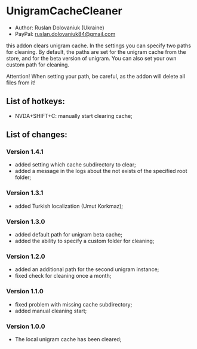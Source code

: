 # UnigramCacheCleaner

* Author: Ruslan Dolovaniuk (Ukraine)
* PayPal: ruslan.dolovaniuk84@gmail.com

this addon clears unigram cache.
In the settings you can specify two paths for cleaning.
By default, the paths are set for the unigram cache from the store, and for the beta version of unigram.
You can also set your own custom path for cleaning.

Attention!
When setting your path, be careful, as the addon will delete all files from it!

## List of hotkeys:
* NVDA+SHIFT+C: manually start clearing cache;

## List of changes:
### Version 1.4.1
* added setting which cache subdirectory to clear;
* added a message in the logs about the not exists of the specified root folder;

### Version 1.3.1
* added Turkish localization (Umut Korkmaz);

### Version 1.3.0
* added default path for unigram beta cache;
* added the ability to specify a custom folder for cleaning;

### Version 1.2.0
* added an additional path for the second unigram instance;
* fixed check for cleaning once a month;

### Version 1.1.0
* fixed problem with missing cache subdirectory;
* added manual cleaning start;

### Version 1.0.0
* The local unigram cache has been cleared;
